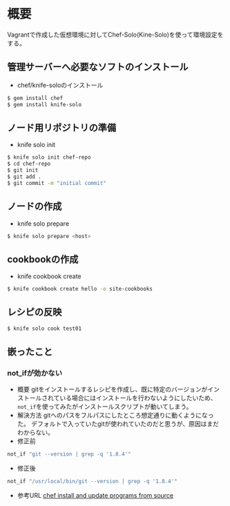 # 概要
Vagrantで作成した仮想環境に対してChef-Solo(Kine-Solo)を使って環境設定をする。

## 管理サーバーへ必要なソフトのインストール
* chef/knife-soloのインストール  

```bash
$ gem install chef
$ gem install knife-solo
```

## ノード用リポジトリの準備
* knife solo init  

```bash
$ knife solo init chef-repo
$ cd chef-repo
$ git init
$ git add .
$ git commit -m "initial commit"
```

## ノードの作成
* knife solo prepare  

```bash
$ knife solo prepare <host>
```

## cookbookの作成
* knife cookbook create

```bash
$ knife cookbook create hello -o site-cookbooks
```

## レシピの反映

```bash
$ knife solo cook test01
```
## 嵌ったこと
### not_ifが効かない
* 概要
gitをインストールするレシピを作成し、既に特定のバージョンがインストールされている場合にはインストールを行わないようにしたいため、`not_if`を使ってみたがインストールスクリプトが動いてしまう。
* 解決方法
gitへのパスをフルパスにしたところ想定通りに動くようになった。
デフォルトで入っていたgitが使われていたのだと思うが、原因はまだわからない。
* 修正前
```bash
not_if "git --version | grep -q '1.8.4'"
```
* 修正後
```bash
not_if "/usr/local/bin/git --version | grep -q '1.8.4'"
```

* 参考URL
[chef install and update programs from source](http://stackoverflow.com/questions/8530593/chef-install-and-update-programs-from-source)
